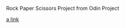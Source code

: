 Rock Paper Scissors Project from Odin Project

[a link](https://raylopez509.github.io/rps_odin/rps.html)
